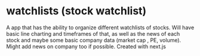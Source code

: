 # watchlists (stock watchlist)
A app that has the ability to organize different watchlists of stocks. Will have basic line charting and timeframes of that, as well as the news of each stock and maybe some basic company data (market cap , PE, volume). Might add news on company too if possible. Created with next.js
